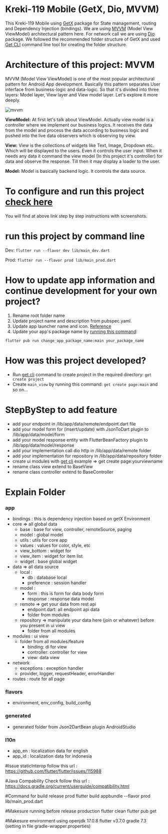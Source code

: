 # Kreki-119 Mobile (GetX, Dio, MVVM)

This Kreki-119 Mobile using [GetX](https://pub.dev/packages/get) package for State management, routing and Dependency Injection (bindings). We are using [MVVM](https://en.wikipedia.org/wiki/Model%E2%80%93view%E2%80%93viewmodel) (Model View ViewModel) architectural pattern here. For network call we are using [Dio](https://pub.dev/packages/dio) package. We followed the recommended folder structure of GetX and used [Get CLI](https://pub.dev/packages/get_cli) command line tool for creating the folder structure.

# Architecture of this project: MVVM

MVVM (Model View ViewModel) is one of the most popular architectural pattern for Android App development. Basically
this pattern separates User interface from business-logic and data-logic. So that it's divided into three layers: Model layer, 
View layer and View model layer. Let's explore it more deeply.

![mvvm](https://user-images.githubusercontent.com/3769029/137336079-1f3384d0-b9d6-4462-a2c4-4a3d2cc77e8a.png)

<b>ViewModel:</b> At first let's talk about ViewModel. Actually view model is a controller where we 
implement our business logics. It receives the data from the model and process the data according to
business logic and pushed into the live data observers which is observing by view.

<b>View:</b> View is the collections of widgets like Text, Image, Dropdown etc. Which will be displayed
to the users. Even it controls the user input. When it needs any data it command the view model (In this project it's controller)
for data and observe the response. Till then it may display a loader to the user.

<b>Model:</b> Model is basically backend logic. It controls the data source.

# To configure and run this project [check here](readme_configuration_guideline.md) 
You will find at above link step by step instructions with screenshots.

# run this project by command line
Dev: `flutter run --flavor dev lib/main_dev.dart`

Prod: `flutter run --flavor prod lib/main_prod.dart`

# How to update app information and continue development for your own project?

1. Rename root folder name
2. Update project name and description from pubspec.yaml. 
3. Update app launcher name and icon. [Reference](https://medium.com/@vaibhavi.rana99/change-application-name-and-icon-in-flutter-bebbec297c57)
4. Update your app's package name by [running this command](https://pub.dev/packages/change_app_package_name):

`flutter pub run change_app_package_name:main your_package_name`

# How was this project developed?
- Run [get cli](https://pub.dev/packages/get_cli) command to create project in the required directory: `get create project`
- Create `main_view` by running this command: `get create page:main` and so on...

# StepByStep to add feature
- add your endpoint  in /lib/app/data/remote/endpoint.dart file
- add your model form for (insert/update) with JsonToDart plugin to /lib/app/data/model/form
- add your model response entity with FlutterBeanFactory plugin to /lib/app/data/model/response
- add your implementation call dio http in /lib/app/data/remote folder
- add your implementation for repository in /lib/app/data/repository folder
- create ui modules with [get cli](https://pub.dev/packages/get_cli) example => get create page:yourviewname
- rename class view extend to BaseView
- rename class controller extend to BaseController

# Explain Folder
### app
- bindings : this is dependency injection based on getX Environment
- core => all global data
    - base : base for view, controller, remoteSource, paging
    - model : global model
    - utils : utils for core app
    - values : values for color, style, etc
    - view_bottom : widget for 
    - view_item : widget for item list
    - widget : base global widget
- data => all data source
    - local :
        - db : database local
        - preference : session handler
    - model :
        - form : this is form for data body form
        - response : response data model
    - remote => get your data from rest api
        - endpoint.dart: all endpoint api data
        - folder from modules
    - repository => manipulate your data here (join or whatever) before you present in ui view
        - folder from all modules
- modules : ui view
    - folder from all modules/feature
        - binding: di for view
        - controller: controller for view
        - view: data view
- network
    - exceptions : exception handler
    - provider, logger, requestHeader, errorHandler
- routes : route for all page

### flavors
- environment, env_config, build_config

### generated
- generated folder from Json2DartBean plugin AndroidStudio 

### l10n
- app_en : localization data for english
- app_id : localization data for indonesia


#Issue staticInterop
    follow this url : https://github.com/flutter/flutter/issues/115988

#Java Compability Check
    follow this url : https://docs.gradle.org/current/userguide/compatibility.html

#Command for build release prod
    flutter build appbundle --flavor prod lib/main_prod.dart

#Makesure running before release production
    flutter clean
    flutter pub get

#Makesure environment using
    openjdk 17.0.8
    flutter v3.7.0
    gradle 7.3 (setting in file gradle-wrapper.properties)